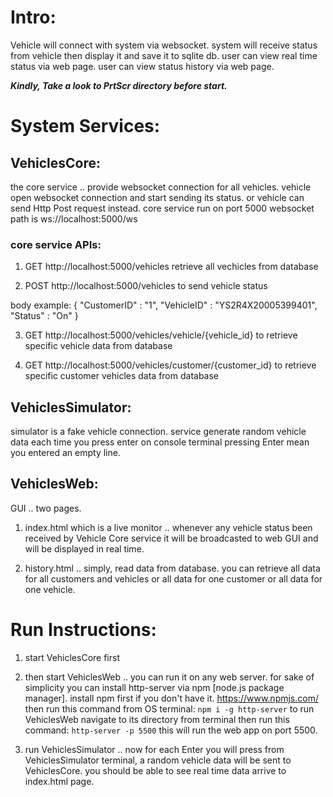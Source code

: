 # Intro:
Vehicle will connect with system via websocket.
system will receive status from vehicle then display it and save it to sqlite db.
user can view real time status via web page.
user can view status history via web page.

***Kindly, Take a look to PrtScr directory before start.***

# System Services:

## VehiclesCore:
the core service .. provide websocket connection for all vehicles.
vehicle open websocket connection and start sending its status.
or vehicle can send Http Post request instead.
core service run on port 5000
websocket path is ws://localhost:5000/ws

### core service APIs:
1. GET http://localhost:5000/vehicles
retrieve all vechicles from database

2. POST http://localhost:5000/vehicles
to send vehicle status

body example:
{
	"CustomerID" : "1",
	"VehicleID" : "YS2R4X20005399401",
	"Status" : "On"
}

3. GET http://localhost:5000/vehicles/vehicle/{vehicle_id}
to retrieve specific vehicle data from database

4. GET http://localhost:5000/vehicles/customer/{customer_id}
to retrieve specific customer vehicles data from database


## VehiclesSimulator:
simulator is a fake vehicle connection.
service generate random vehicle data each time you press enter on console terminal
pressing Enter mean you entered an empty line.

## VehiclesWeb:
GUI .. two pages.
1. index.html which is a live monitor .. whenever any vehicle status been received 
by Vehicle Core service it will be broadcasted to web GUI and will be displayed in real time.

2. history.html .. simply, read data from database.
you can retrieve all data for all customers and vehicles
or all data for one customer
or all data for one vehicle.


# Run Instructions:
1. start VehiclesCore first

2. then start VehiclesWeb .. you can run it on any web server. for sake of simplicity you can install http-server via npm [node.js package manager]. 
install npm first if you don't have it. https://www.npmjs.com/
then run this command from OS terminal:
`npm i -g http-server`
to run VehiclesWeb navigate to its directory from terminal then run this command:
`http-server -p 5500`
this will run the web app on port 5500.

3. run VehiclesSimulator .. now for each Enter you will press from VehiclesSimulator terminal, a random vehicle data will be sent to VehiclesCore.
you should be able to see real time data arrive to index.html page.
